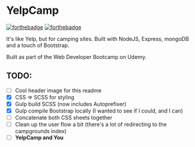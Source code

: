 # YelpCamp

[![forthebadge](https://forthebadge.com/images/badges/powered-by-electricity.svg)](https://forthebadge.com)
[![forthebadge](https://forthebadge.com/images/badges/powered-by-responsibility.svg)](https://forthebadge.com)

It's like Yelp, but for camping sites. Built with NodeJS, Express, mongoDB and a touch of Bootstrap.

Built as part of the Web Developer Bootcamp on Udemy.

## TODO:

- [ ] Cool header image for this readme
- [x] CSS => SCSS for styling
- [x] Gulp build SCSS (now includes Autoprefixer)
- [x] Gulp compile Bootstrap locally (I wanted to see if I could, and I can)
- [ ] Concatenate both CSS sheets together
- [ ] Clean up the user flow a bit (there's a lot of redirecting to the campgrounds index)
- [ ] **YelpCamp and You**
